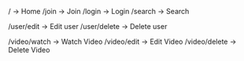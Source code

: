 / -> Home
/join -> Join
/login -> Login
/search -> Search

/user/edit -> Edit user
/user/delete -> Delete user

/video/watch -> Watch Video
/video/edit -> Edit Video
/video/delete -> Delete Video